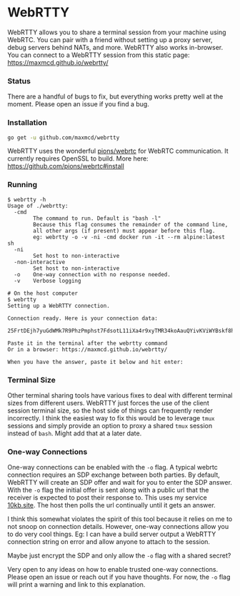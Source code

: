 # WebRTTY

WebRTTY allows you to share a terminal session from your machine using WebRTC. You can pair with a friend without setting up a proxy server, debug servers behind NATs, and more. WebRTTY also works in-browser. You can connect to a WebRTTY session from this static page:  https://maxmcd.github.io/webrtty/

### Status

There are a handful of bugs to fix, but everything works pretty well at the moment. Please open an issue if you find a bug. 

### Installation
```bash
go get -u github.com/maxmcd/webrtty
```
WebRTTY uses the wonderful [pions/webrtc](https://github.com/pions/webrtc) for WebRTC communication. It currently requires OpenSSL to build. More here: https://github.com/pions/webrtc#install

### Running

```
$ webrtty -h 
Usage of ./webrtty:
  -cmd
        The command to run. Default is "bash -l"
        Because this flag consumes the remainder of the command line,
        all other args (if present) must appear before this flag.
        eg: webrtty -o -v -ni -cmd docker run -it --rm alpine:latest sh
  -ni
        Set host to non-interactive
  -non-interactive
        Set host to non-interactive
  -o    One-way connection with no response needed.
  -v    Verbose logging
```

```
# On the host computer
$ webrtty
Setting up a WebRTTY connection.

Connection ready. Here is your connection data:

25FrtDEjh7yuGdWMk7R9PhzPmphst7FdsotL11iXa4r9xyTMR34koAauQYivKViWYBskf8habEc5vHf3DZge5VivuAT79uSCvzc6aLXb2M11kcUn9rzb4DX4KSaKB5PhszAiiCB2iHKugPUwhzCMd7JjYU2ZLWGHBnjCf1cujfMx4E1ZdZADDh1FaQ2njy6Chnmxhy68hKZh8HX3SqQKShEffyvptyun69c3cMBXBwq4eHZdrX86KMaQLFSCZaoPh8sLaRydPqiyHw9tYmAZ6GAFUQoju72SSPmT8sV3T4of4ZqCWm91EJfazmqVst8D9sxqj5HS9kYuBcn78Pa1gFY85hTehmHabQXh8XXouHyHp84yfWJqEQTAn7J8sGkH7SR4p8c24ohg2yfWbHSWzBD7Bv5Zz7MXmcDSzXMFpSzgqEtNKKokhqFmCHd6UXGEW4dCpAB37ANzBqsM4tn1YAfNny

Paste it in the terminal after the webrtty command
Or in a browser: https://maxmcd.github.io/webrtty/

When you have the answer, paste it below and hit enter:
```

### Terminal Size

Other terminal sharing tools have various fixes to deal with different terminal sizes from different users. WebRTTY just forces the use of the client session terminal size, so the host side of things can frequently render incorrectly. I think the easiest way to fix this would be to leverage `tmux` sessions and simply provide an option to proxy a shared `tmux` session instead of `bash`. Might add that at a later date. 

### One-way Connections

One-way connections can be enabled with the `-o` flag. A typical webrtc connection requires an SDP exchange between both parties. By default, WebRTTY will create an SDP offer and wait for you to enter the SDP answer. With the `-o` flag the initial offer is sent along with a public url that the receiver is expected to post their response to. This uses my service [10kb.site](https://www.10kb.site). The host then polls the url continually until it gets an answer.

I think this somewhat violates the spirit of this tool because it relies on me to not snoop on connection details. However, one-way connections allow you to do very cool things. Eg: I can have a build server output a WebRTTY connection string on error and allow anyone to attach to the session.

Maybe just encrypt the SDP and only allow the `-o` flag with a shared secret?

Very open to any ideas on how to enable trusted one-way connections. Please open an issue or reach out if you have thoughts. For now, the `-o` flag will print a warning and link to this explanation. 

